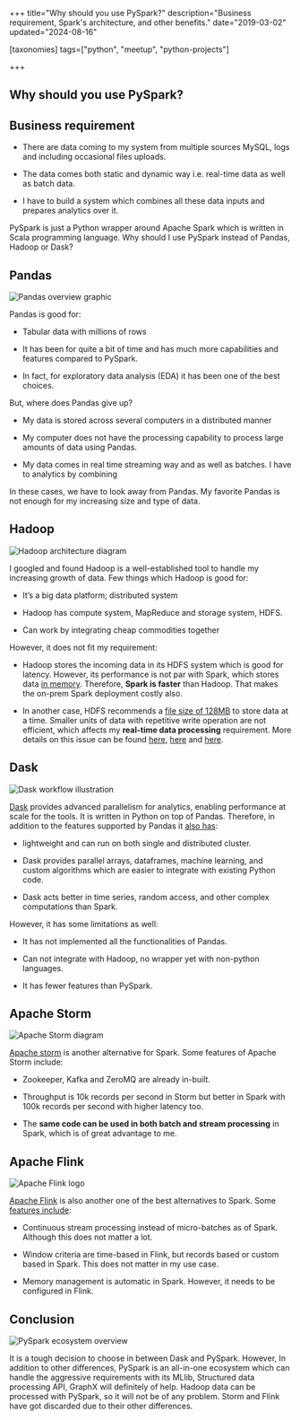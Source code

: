 +++
title="Why should you use PySpark?"
description="Business requirement, Spark's architecture, and other benefits."
date="2019-03-02"
updated="2024-08-16"

[taxonomies]
tags=["python", "meetup", "python-projects"]

+++

## Why should you use PySpark?


## Business requirement

* There are data coming to my system from multiple sources MySQL, logs and including occasional files uploads.

* The data comes both static and dynamic way i.e. real-time data as well as batch data.

* I have to build a system which combines all these data inputs and prepares analytics over it.

PySpark is just a Python wrapper around Apache Spark which is written in Scala programming language. Why should I use PySpark instead of Pandas, Hadoop or Dask?

## Pandas

![Pandas overview graphic](https://cdn.hashnode.com/res/hashnode/image/upload/v1629634044977/3qb5sv9hOQ.png)

Pandas is good for:

* Tabular data with millions of rows

* It has been for quite a bit of time and has much more capabilities and features compared to PySpark.

* In fact, for exploratory data analysis (EDA) it has been one of the best choices.

But, where does Pandas give up?

* My data is stored across several computers in a distributed manner

* My computer does not have the processing capability to process large amounts of data using Pandas.

* My data comes in real time streaming way and as well as batches. I have to analytics by combining

In these cases, we have to look away from Pandas. My favorite Pandas is not enough for my increasing size and type of data.

## Hadoop

![Hadoop architecture diagram](https://cdn.hashnode.com/res/hashnode/image/upload/v1629634046700/m8v3Nh7ED.png)

I googled and found Hadoop is a well-established tool to handle my increasing growth of data. Few things which Hadoop is good for:

* It’s a big data platform; distributed system

* Hadoop has compute system, MapReduce and storage system, HDFS.

* Can work by integrating cheap commodities together

However, it does not fit my requirement:

* Hadoop stores the incoming data in its HDFS system which is good for latency. However, its performance is not par with Spark, which stores data [in memory](https://0x0fff.com/spark-memory-management/). Therefore, **Spark is faster** than Hadoop. That makes the on-prem Spark deployment costly also.

* In another case, HDFS recommends a [file size of 128MB](https://stackoverflow.com/q/43849821/5014656) to store data at a time. Smaller units of data with repetitive write operation are not efficient, which affects my **real-time data processing** requirement. More details on this issue can be found [here](https://medium.com/arabamlabs/small-files-in-hadoop-88708e2f6a46), [here](https://community.hortonworks.com/questions/167615/what-is-small-file-problem-in-hdfs.html) and [here](https://community.hortonworks.com/articles/15104/small-files-in-hadoop.html).

## Dask

![Dask workflow illustration](https://cdn.hashnode.com/res/hashnode/image/upload/v1629634048222/4CbseL1ES.png)

[Dask](https://dask.org) provides advanced parallelism for analytics, enabling performance at scale for the tools. It is written in Python on top of Pandas. Therefore, in addition to the features supported by Pandas it [also has](https://stackoverflow.com/q/38882660/5014656):

* lightweight and can run on both single and distributed cluster.

* Dask provides parallel arrays, dataframes, machine learning, and custom algorithms which are easier to integrate with existing Python code.

* Dask acts better in time series, random access, and other complex computations than Spark.

However, it has some limitations as well:

* It has not implemented all the functionalities of Pandas.

* Can not integrate with Hadoop, no wrapper yet with non-python languages.

* It has fewer features than PySpark.

## Apache Storm

![Apache Storm diagram](https://cdn.hashnode.com/res/hashnode/image/upload/v1629634049571/XZMB3GK-3.png)

[Apache storm](https://storm.apache.org) is another alternative for Spark. Some features of Apache Storm include:

* Zookeeper, Kafka and ZeroMQ are already in-built.

* Throughput is 10k records per second in Storm but better in Spark with 100k records per second with higher latency too.

* The **same code can be used in both batch and stream processing** in Spark, which is of great advantage to me.

## Apache Flink

![Apache Flink logo](https://cdn.hashnode.com/res/hashnode/image/upload/v1629634051178/B5CRRPZG6.jpeg)

[Apache Flink](https://flink.apache.org/) is also another one of the best alternatives to Spark. Some [features include](https://www.youtube.com/watch?v=Dzx-iE6RN4w):

* Continuous stream processing instead of micro-batches as of Spark. Although this does not matter a lot.

* Window criteria are time-based in Flink, but records based or custom based in Spark. This does not matter in my use case.

* Memory management is automatic in Spark. However, it needs to be configured in Flink.

## Conclusion

![PySpark ecosystem overview](https://cdn.hashnode.com/res/hashnode/image/upload/v1629634052920/8ILc_w8aa.jpeg)

It is a tough decision to choose in between Dask and PySpark. However, In addition to other differences, PySpark is an all-in-one ecosystem which can handle the aggressive requirements with its MLlib, Structured data processing API, GraphX will definitely of help.
Hadoop data can be processed with PySpark, so it will not be of any problem. Storm and Flink have got discarded due to their other differences.